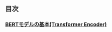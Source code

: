 ## 目次　

### [BERTモデルの基本(Transformer Encoder)](https://github.com/NK-kimiya/natural_language_processing/blob/master/bert-basic.md)

